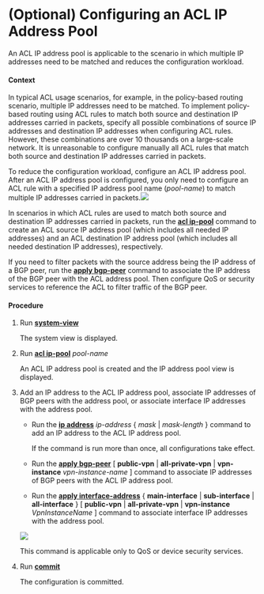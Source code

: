 (Optional) Configuring an ACL IP Address Pool
=============================================

An ACL IP address pool is applicable to the scenario in which multiple IP addresses need to be matched and reduces the configuration workload.

#### Context

In typical ACL usage scenarios, for example, in the policy-based routing scenario, multiple IP addresses need to be matched. To implement policy-based routing using ACL rules to match both source and destination IP addresses carried in packets, specify all possible combinations of source IP addresses and destination IP addresses when configuring ACL rules. However, these combinations are over 10 thousands on a large-scale network. It is unreasonable to configure manually all ACL rules that match both source and destination IP addresses carried in packets.

To reduce the configuration workload, configure an ACL IP address pool. After an ACL IP address pool is configured, you only need to configure an ACL rule with a specified IP address pool name (*pool-name*) to match multiple IP addresses carried in packets.![](../../../../public_sys-resources/note_3.0-en-us.png) 

In scenarios in which ACL rules are used to match both source and destination IP addresses carried in packets, run the [**acl ip-pool**](cmdqueryname=acl+ip-pool) command to create an ACL source IP address pool (which includes all needed IP addresses) and an ACL destination IP address pool (which includes all needed destination IP addresses), respectively.


If you need to filter packets with the source address being the IP address of a BGP peer, run the [**apply bgp-peer**](cmdqueryname=apply+bgp-peer) command to associate the IP address of the BGP peer with the ACL address pool. Then configure QoS or security services to reference the ACL to filter traffic of the BGP peer.


#### Procedure

1. Run [**system-view**](cmdqueryname=system-view)
   
   
   
   The system view is displayed.
2. Run [**acl ip-pool**](cmdqueryname=acl+ip-pool) *pool-name*
   
   
   
   An ACL IP address pool is created and the IP address pool view is displayed.
3. Add an IP address to the ACL IP address pool, associate IP addresses of BGP peers with the address pool, or associate interface IP addresses with the address pool.
   
   
   * Run the [**ip address**](cmdqueryname=ip+address) *ip-address* { *mask* | *mask-length* } command to add an IP address to the ACL IP address pool.
     
     If the command is run more than once, all configurations take effect.
   * Run the [**apply bgp-peer**](cmdqueryname=apply+bgp-peer+public-vpn+all-private-vpn+vpn-instance) [ **public-vpn** | **all-private-vpn** | **vpn-instance** *vpn-instance-name* ] command to associate IP addresses of BGP peers with the ACL IP address pool.
   * Run the [**apply interface-address**](cmdqueryname=apply+interface-address+main-interface+sub-interface) { **main-interface** | **sub-interface** | **all-interface** } [ **public-vpn** | **all-private-vpn** | **vpn-instance** *VpnInstanceName* ] command to associate interface IP addresses with the address pool.
   
   ![](../../../../public_sys-resources/note_3.0-en-us.png) 
   
   This command is applicable only to QoS or device security services.
4. Run [**commit**](cmdqueryname=commit)
   
   
   
   The configuration is committed.